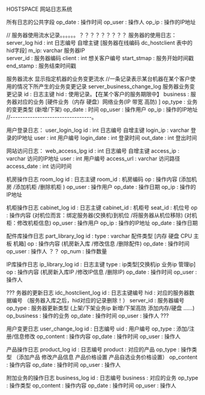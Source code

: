 HOSTSPACE 网站日志系统

所有日志的公共字段
  op_date : 操作时间
  op_user : 操作人
  op_ip : 操作的IP地址

// 服务器使用流水记录。。。。。。？？？？？？？？？
服务器的使用日志：
server_log
  hid : int 日志编号  自增主键 [服务器在线编码 dc_hostclient 表中的hid字段]
  m_ip: varchar 服务器IP  
  server_id : 服务器编码
  client : int 想关客户编号
  start_stmap : 服务开始时间戳
  end_stamp : 服务结束时间戳  

服务器流水 显示指定机器的业务变更流水
  //一条记录表示某台机器在某个客户使用的情况下所产生的业务变更记录
  server_business_change_log 服务器业务变更记录
    id : 日志主键
    hid : 使用记录。【在某个客户的服务期限中】
    business : 服务器对应的业务 [硬件业务（内存 硬盘）网络业务(IP 带宽 高防) ]
    op_type : 业务的变更类型 (新增/下架)
    op_date : 时间
    op_user : 操作用户
    op_ip : 操作的IP地址
//---------------------------------。

用户登录日志：
user_login_log
  id : int 日志编号 自增主键
  login_ip : varchar 登录的IP地址
  user : int 用户编号
  login_date : int 登录时间
  out_date : int 登出时间

网站访问日志：
web_access_lpg
  id : int 日志编号 自增主键
  access_ip : varchar 访问的IP地址
  user : int 用户编号
  access_url : varchar 访问路径
  access_date : int 访问时间

机房操作日志
room_log
  id : 日志主键
  room_id : 机房编码
  op : 操作内容 (添加机房 /添加机柜 /删除机柜 )
  op_user : 操作用户
  op_date : 操作日期
  op_ip : 操作的IP地址

机柜操作日志
cabinet_log
  id : 日志主键
  cabinet_id : 机柜号
  seat_id : 机位号 
  op : 操作内容 (对机位而言：绑定服务器(交换机)到机位 /将服务器从机位移除) (对机柜：修改机柜信息)
  op_user : 操作用户
  op_ip :  操作的IP地址
  op_date : 操作日期

配件库操作日志
part_library_log
  id :
  type : varchar 配件类型 [内存 硬盘 CPU 主板 机箱]
  op : 操作内容 (机房新入库 /修改信息 /删除配件)
  op_date : 操作时间
  op_user : 操作人
 ？？ op_num : 操作数量

IP库操作日志
ip_library_log
  id : 日志主键
  type : ip类型[交换机ip 业务ip  管理ip]
  op : 操作内容 (机房新入库IP /修改IP信息 /删除IP)
  op_date : 操作时间
  op_user : 操作人

???
务器的更新日志
idc_hostclient_log
  id : 日志主键编号
  hid : 对应的服务器数据编号 （服务器入库之后，hid对应的记录删除！） 
  server_id : 服务器编号
  op_type : 服务器更新类型 (上架/下架业务ip 新增/下架高防 添加内存/硬盘 ......)
  op_business : 操作的业务
  op_date : 操作时间
  op_user : 操作人
???

用户变更日志
user_change_log
 id : 日志编号
 uid : 用户编号
 op_type : 添加/注册/信息修改
 op_content : 操作内容
 op_date : 操作时间
 op_user : 操作人 

  
产品操作日志
product_log
  id : 日志编号
  product : 对应的产品
  op_type : 操作类型 （添加产品  修改产品信息  产品价格设置 产品自选业务价格设置）
  op_content : 操作内容
  op_date : 操作时间
  op_user : 操作人
  
附加业务的操作日志
business_log
  id : 日志编号
  business : 对应的业务
  op_type : 操作类型
  op_content : 操作内容
  op_date : 操作时间
  op_user : 操作人

